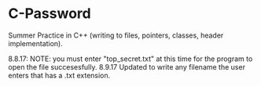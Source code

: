 # C-Password
Summer Practice in C++ (writing to files, pointers, classes, header implementation).

8.8.17:
NOTE: you must enter "top_secret.txt" at this time for the program to open the file succesesfully.
8.9.17
Updated to write any filename the user enters that has a .txt extension.
